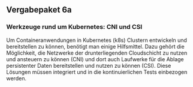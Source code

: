 ## Vergabepaket 6a

### Werkzeuge rund um Kubernetes: CNI und CSI

Um Containeranwendungen in Kubernetes (k8s) Clustern entwickeln und bereitstellen zu können, benötigt man einige Hilfsmittel.
Dazu gehört die Möglichkeit, die Netzwerke der drunterliegenden Cloudschicht zu nutzen und ansteuern zu können (CNI) und dort
auch Laufwerke für die Ablage persistenter Daten bereitstellen und nutzen zu können (CSI). Diese Lösungen müssen integriert und
in die kontinuierlichen Tests einbezogen werden.

